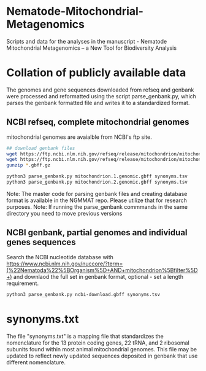 # Nematode-Mitochondrial-Metagenomics
Scripts and data for the analyses in the manuscript - Nematode Mitochondrial Metagenomics – a New Tool for Biodiversity Analysis


# Collation of publicly available data

The genomes and gene sequences downloaded from refseq and genbank were processed and reformatted using the script parse_genbank.py, which parses the genbank formatted file and writes it to a standardized format.

## NCBI refseq, complete mitochondrial genomes
mitochondrial genomes are avaialble from NCBI's ftp site.
```bash
## download genbank files
wget https://ftp.ncbi.nlm.nih.gov/refseq/release/mitochondrion/mitochondrion.1.genomic.gbff.gz
wget https://ftp.ncbi.nlm.nih.gov/refseq/release/mitochondrion/mitochondrion.2.genomic.gbff.gz
gunzip *.gbff.gz

python3 parse_genbank.py mitochondrion.1.genomic.gbff synonyms.tsv
python3 parse_genbank.py mitochondrion.2.genomic.gbff synonyms.tsv
```

Note: The master code for parsing genbank files and creating database format is available in the NGMMAT repo. Please utilize that for research purposes.
Note: If running the parse_genbank commmands in the same directory you need to move previous versions

## NCBI genbank, partial  genomes and individual genes sequences
Search the NCBI nucleotide database with https://www.ncbi.nlm.nih.gov/nuccore/?term=(%22Nematoda%22%5BOrganism%5D+AND+mitochondrion%5Bfilter%5D+) and downlaod the full set in genbank format, optional - set a length requirement.

```bash
python3 parse_genbank.py ncbi-download.gbff synonyms.tsv
````


# synonyms.txt
The file "synonyms.txt" is a mapping file that standardizes the nomenclature for the 13 protein coding genes, 22 tRNA, and 2 ribosomal subunits found within most animal mitochondrial genomes. This file may be updated to reflect newly updated sequences deposited in genbank that use different nomenclature. 


